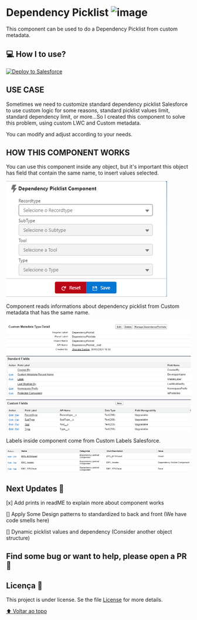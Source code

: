 # Dependency Picklist ![image](https://img.shields.io/badge/Salesforce-00A1E0?style=for-the-badge&logo=Salesforce&logoColor=white)

This component can be used to do a Dependency Picklist from custom metadata.

## 💻 How I to use?

<a href="https://githubsfdeploy.herokuapp.com">
  <img alt="Deploy to Salesforce"
       src="https://raw.githubusercontent.com/afawcett/githubsfdeploy/master/deploy.png">
</a>

## USE CASE

Sometimes we need to customize standard dependency picklist Salesforce to use custom logic for some reasons, standard picklist values limit, standard dependency limit, or more...So I created this component to solve this problem, using custom LWC and Custom metadata.

You can modify and adjust according to your needs.


## HOW THIS COMPONENT WORKS

You can use this component inside any object, but it's important this object has field that contain the same name, to insert values selected.

![alt text](image.png)

Component reads informations about dependency picklist from Custom metadata that has the same name.

![alt text](image-1.png)

Labels inside component come from Custom Labels Salesforce.

![alt text](image-2.png)


## Next Updates 🚀

[x] Add prints in readME to explain more about component works

[] Apply Some Design patterns to standardized to back and front (We have code smells here)

[] Dynamic picklist values and dependency (Consider another object structure)

## Find some bug or want to help, please open a PR 🚩

## Licença 📝

This project is under license. Se the file [License](LICENSE) for more details.

[⬆ Voltar ao topo](https://github.com/jhownfs/GlobalsearchLWC.git)<br>
